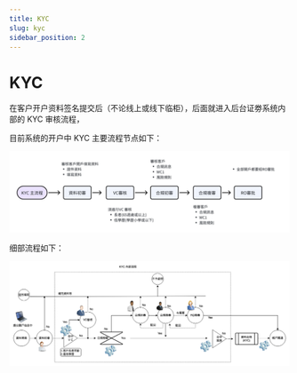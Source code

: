 ```yaml
---
title: KYC
slug: kyc
sidebar_position: 2
---
```



# KYC

在客户开户资料签名提交后（不论线上或线下临柜），后面就进入后台证劵系统内部的 KYC 审核流程，

目前系统的开户中 KYC 主要流程节点如下：

<img src="./assets/RrHMbbQFroRCzzxMPmRcr15FnEe.png"/>

细部流程如下：

<img src="./assets/InrXbdXTto9zDVxKipmcIwR2nHd.png"/>

